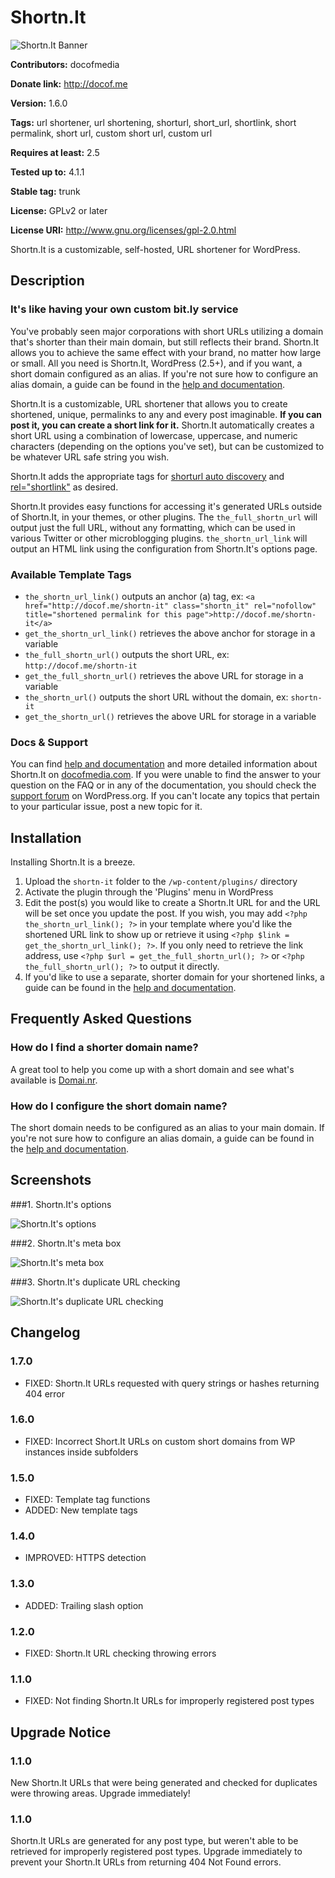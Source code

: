 # Shortn.It #

![Shortn.It Banner](https://raw.githubusercontent.com/davidcochrum/shortn-it/master/images/banner-772x250.png)

**Contributors:** docofmedia
  
**Donate link:** http://docof.me
  
**Version:** 1.6.0

**Tags:** url shortener, url shortening, shorturl, short_url, shortlink, short permalink, short url, custom short url, custom url
  
**Requires at least:** 2.5
  
**Tested up to:** 4.1.1
  
**Stable tag:** trunk
  
**License:** GPLv2 or later
  
**License URI:** http://www.gnu.org/licenses/gpl-2.0.html
  

Shortn.It is a customizable, self-hosted, URL shortener for WordPress.

## Description ##

### It's like having your own custom bit.ly service ###

You've probably seen major corporations with short URLs utilizing a domain that's shorter than their main domain, but still reflects their brand. Shortn.It allows you to achieve the same effect with your brand, no matter how large or small. All you need is Shortn.It, WordPress (2.5+), and if you want, a short domain configured as an alias. If you're not sure how to configure an alias domain, a guide can be found in the <a href="http://docof.me/shortn-it">help and documentation</a>.

Shortn.It is a customizable, URL shortener that allows you to create shortened, unique, permalinks to any and every post imaginable. **If you can post it, you can create a short link for it.** Shortn.It automatically creates a short URL using a combination of lowercase, uppercase, and numeric characters (depending on the options you've set), but can be customized to be whatever URL safe string you wish.

Shortn.It adds the appropriate tags for <a href="//sites.google.com/a/snaplog.com/wiki/short_url" title="read more about shorturl">shorturl auto discovery</a> and <a href="//microformats.org/wiki/rel-shortlink" title="Read more about shortlink">rel="shortlink"</a> as desired.

Shortn.It provides easy functions for accessing it's generated URLs outside of Shortn.It, in your themes, or other plugins. The `the_full_shortn_url` will output just the full URL, without any formatting, which can be used in various Twitter or other microblogging plugins. `the_shortn_url_link` will output an HTML link using the configuration from Shortn.It's options page.

### Available Template Tags ###

* `the_shortn_url_link()` outputs an anchor (a) tag, ex: `<a href="http://docof.me/shortn-it" class="shortn_it" rel="nofollow" title="shortened permalink for this page">http://docof.me/shortn-it</a>`
* `get_the_shortn_url_link()` retrieves the above anchor for storage in a variable
* `the_full_shortn_url()` outputs the short URL, ex: `http://docof.me/shortn-it`
* `get_the_full_shortn_url()` retrieves the above URL for storage in a variable
* `the_shortn_url()` outputs the short URL without the domain, ex: `shortn-it`
* `get_the_shortn_url()` retrieves the above URL for storage in a variable

### Docs & Support ###

You can find <a href="http://docof.me/shortn-it">help and documentation</a> and more detailed information about Shortn.It on <a href="http://www.docofmedia.com/shortn-it">docofmedia.com</a>. If you were unable to find the answer to your question on the FAQ or in any of the documentation, you should check the <a href="http://wordpress.org/support/plugin/shortnit">support forum</a> on WordPress.org. If you can't locate any topics that pertain to your particular issue, post a new topic for it.

## Installation ##

Installing Shortn.It is a breeze.

1. Upload the `shortn-it` folder to the `/wp-content/plugins/` directory
1. Activate the plugin through the 'Plugins' menu in WordPress
1. Edit the post(s) you would like to create a Shortn.It URL for and the URL will be set once you update the post. If you wish, you may add `<?php the_shortn_url_link(); ?>` in your template where you'd like the shortened URL link to show up or retrieve it using `<?php $link = get_the_shortn_url_link(); ?>`. If you only need to retrieve the link address, use `<?php $url = get_the_full_shortn_url(); ?>` or `<?php the_full_shortn_url(); ?>` to output it directly.
1. If you'd like to use a separate, shorter domain for your shortened links, a guide can be found in the <a href="http://docof.me/shortn-it">help and documentation</a>.

## Frequently Asked Questions ##

### How do I find a shorter domain name? ###

A great tool to help you come up with a short domain and see what's available is <a href="http://domai.nr">Domai.nr</a>.

### How do I configure the short domain name? ###

The short domain needs to be configured as an alias to your main domain. If you're not sure how to configure an alias domain, a guide can be found in the <a href="http://docof.me/shortn-it">help and documentation</a>.

## Screenshots ##

###1. Shortn.It's options

![Shortn.It's options](https://raw.githubusercontent.com/davidcochrum/shortn-it/master/images/screenshot-1.png "Shortn.It's options")

###2. Shortn.It's meta box

![Shortn.It's meta box](https://raw.githubusercontent.com/davidcochrum/shortn-it/master/images/screenshot-2.png "Shortn.It's meta box")

###3. Shortn.It's duplicate URL checking

![Shortn.It's duplicate URL checking](https://raw.githubusercontent.com/davidcochrum/shortn-it/master/images/screenshot-3.png "Shortn.It's duplicate URL checking")


## Changelog ##

### 1.7.0 ###
* FIXED: Shortn.It URLs requested with query strings or hashes returning 404 error

### 1.6.0 ###
* FIXED: Incorrect Short.It URLs on custom short domains from WP instances inside subfolders

### 1.5.0 ###
* FIXED: Template tag functions
* ADDED: New template tags

### 1.4.0 ###
* IMPROVED: HTTPS detection

### 1.3.0 ###
* ADDED: Trailing slash option

### 1.2.0 ###
* FIXED: Shortn.It URL checking throwing errors

### 1.1.0 ###
* FIXED: Not finding Shortn.It URLs for improperly registered post types

## Upgrade Notice ##

### 1.1.0 ###
New Shortn.It URLs that were being generated and checked for duplicates were throwing areas. Upgrade immediately!

### 1.1.0 ###
Shortn.It URLs are generated for any post type, but weren't able to be retrieved for improperly registered post types. Upgrade immediately to prevent your Shortn.It URLs from returning 404 Not Found errors.